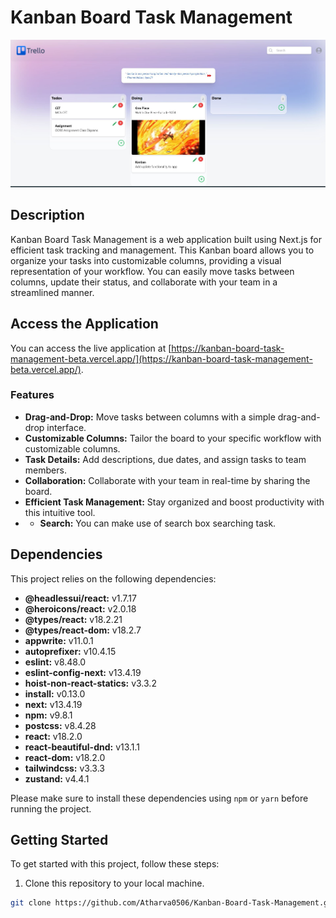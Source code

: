 
# Kanban Board Task Management

![Kanban Board](./public/assets/Kanban.JPG)

## Description

Kanban Board Task Management is a web application built using Next.js for efficient task tracking and management. This Kanban board allows you to organize your tasks into customizable columns, providing a visual representation of your workflow. You can easily move tasks between columns, update their status, and collaborate with your team in a streamlined manner.

## Access the Application

You can access the live application at [https://kanban-board-task-management-beta.vercel.app/](https://kanban-board-task-management-beta.vercel.app/).

### Features

- **Drag-and-Drop:** Move tasks between columns with a simple drag-and-drop interface.
- **Customizable Columns:** Tailor the board to your specific workflow with customizable columns.
- **Task Details:** Add descriptions, due dates, and assign tasks to team members.
- **Collaboration:** Collaborate with your team in real-time by sharing the board.
- **Efficient Task Management:** Stay organized and boost productivity with this intuitive tool.
- - **Search:** You can make use of search box searching task.

## Dependencies

This project relies on the following dependencies:

- **@headlessui/react:** v1.7.17
- **@heroicons/react:** v2.0.18
- **@types/react:** v18.2.21
- **@types/react-dom:** v18.2.7
- **appwrite:** v11.0.1
- **autoprefixer:** v10.4.15
- **eslint:** v8.48.0
- **eslint-config-next:** v13.4.19
- **hoist-non-react-statics:** v3.3.2
- **install:** v0.13.0
- **next:** v13.4.19
- **npm:** v9.8.1
- **postcss:** v8.4.28
- **react:** v18.2.0
- **react-beautiful-dnd:** v13.1.1
- **react-dom:** v18.2.0
- **tailwindcss:** v3.3.3
- **zustand:** v4.4.1

Please make sure to install these dependencies using `npm` or `yarn` before running the project.

## Getting Started

To get started with this project, follow these steps:

1. Clone this repository to your local machine.

```bash
git clone https://github.com/Atharva0506/Kanban-Board-Task-Management.git


